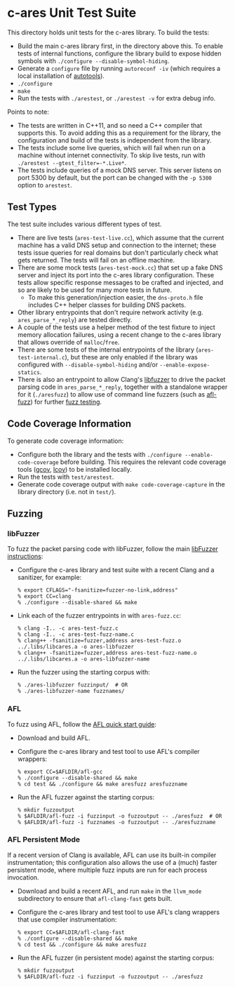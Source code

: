 c-ares Unit Test Suite
======================


This directory holds unit tests for the c-ares library.  To build the tests:

 - Build the main c-ares library first, in the directory above this.  To
   enable tests of internal functions, configure the library build to expose
   hidden symbols with `./configure --disable-symbol-hiding`.
 - Generate a `configure` file by running `autoreconf -iv` (which requires
   a local installation of
   [autotools](https://www.gnu.org/software/automake/manual/html_node/Autotools-Introduction.html)).
 - `./configure`
 - `make`
 - Run the tests with `./arestest`, or `./arestest -v` for extra debug info.

Points to note:

 - The tests are written in C++11, and so need a C++ compiler that supports
   this.  To avoid adding this as a requirement for the library, the
   configuration and build of the tests is independent from the library.
 - The tests include some live queries, which will fail when run on a machine
   without internet connectivity.  To skip live tests, run with
   `./arestest --gtest_filter=-*.Live*`.
 - The tests include queries of a mock DNS server.  This server listens on port
   5300 by default, but the port can be changed with the `-p 5300` option to
   `arestest`.


Test Types
----------

The test suite includes various different types of test.

 - There are live tests (`ares-test-live.cc`), which assume that the
   current machine has a valid DNS setup and connection to the
   internet; these tests issue queries for real domains but don't
   particularly check what gets returned.  The tests will fail on
   an offline machine.
 - There are some mock tests (`ares-test-mock.cc`) that set up a fake DNS
   server and inject its port into the c-ares library configuration.
   These tests allow specific response messages to be crafted and
   injected, and so are likely to be used for many more tests in
   future.
    - To make this generation/injection easier, the `dns-proto.h`
      file includes C++ helper classes for building DNS packets.
 - Other library entrypoints that don't require network activity
   (e.g. `ares_parse_*_reply`) are tested directly.
 - A couple of the tests use a helper method of the test fixture to
   inject memory allocation failures, using a recent change to the
   c-ares library that allows override of `malloc`/`free`.
 - There are some tests of the internal entrypoints of the library
   (`ares-test-internal.c`), but these are only enabled if the library
   was configured with `--disable-symbol-hiding` and/or
   `--enable-expose-statics`.
 - There is also an entrypoint to allow Clang's
   [libfuzzer](http://llvm.org/docs/LibFuzzer.html) to drive
   the packet parsing code in `ares_parse_*_reply`, together with a
   standalone wrapper for it (`./aresfuzz`) to allow use of command
   line fuzzers (such as [afl-fuzz](http://lcamtuf.coredump.cx/afl/))
   for further [fuzz testing](#fuzzing).


Code Coverage Information
-------------------------

To generate code coverage information:

 - Configure both the library and the tests with `./configure
   --enable-code-coverage` before building. This requires the relevant code
   coverage tools ([gcov](https://gcc.gnu.org/onlinedocs/gcc/Gcov.html),
   [lcov](http://ltp.sourceforge.net/coverage/lcov.php)) to be installed locally.
 - Run the tests with `test/arestest`.
 - Generate code coverage output with `make code-coverage-capture` in the
   library directory (i.e. not in `test/`).


Fuzzing
-------

### libFuzzer

To fuzz the packet parsing code with libFuzzer, follow the main
[libFuzzer instructions](http://llvm.org/docs/LibFuzzer.html):

 - Configure the c-ares library and test suite with a recent Clang and a sanitizer, for example:

   ```console
   % export CFLAGS="-fsanitize=fuzzer-no-link,address"
   % export CC=clang
   % ./configure --disable-shared && make
   ```
 - Link each of the fuzzer entrypoints in with `ares-fuzz.cc`:

   ```
   % clang -I.. -c ares-test-fuzz.c
   % clang -I.. -c ares-test-fuzz-name.c
   % clang++ -fsanitize=fuzzer,address ares-test-fuzz.o ../.libs/libcares.a -o ares-libfuzzer
   % clang++ -fsanitize=fuzzer,address ares-test-fuzz-name.o ../.libs/libcares.a -o ares-libfuzzer-name
   ```
 - Run the fuzzer using the starting corpus with:

   ```console
   % ./ares-libfuzzer fuzzinput/  # OR
   % ./ares-libfuzzer-name fuzznames/
   ```

### AFL

To fuzz using AFL, follow the
[AFL quick start guide](http://lcamtuf.coredump.cx/afl/QuickStartGuide.txt):

 - Download and build AFL.
 - Configure the c-ares library and test tool to use AFL's compiler wrappers:

   ```console
   % export CC=$AFLDIR/afl-gcc
   % ./configure --disable-shared && make
   % cd test && ./configure && make aresfuzz aresfuzzname
   ```

 - Run the AFL fuzzer against the starting corpus:

   ```console
   % mkdir fuzzoutput
   % $AFLDIR/afl-fuzz -i fuzzinput -o fuzzoutput -- ./aresfuzz  # OR
   % $AFLDIR/afl-fuzz -i fuzznames -o fuzzoutput -- ./aresfuzzname
   ```

### AFL Persistent Mode

If a recent version of Clang is available, AFL can use its built-in compiler
instrumentation; this configuration also allows the use of a (much) faster
persistent mode, where multiple fuzz inputs are run for each process invocation.

 - Download and build a recent AFL, and run `make` in the `llvm_mode`
   subdirectory to ensure that `afl-clang-fast` gets built.
 - Configure the c-ares library and test tool to use AFL's clang wrappers that
   use compiler instrumentation:

   ```console
   % export CC=$AFLDIR/afl-clang-fast
   % ./configure --disable-shared && make
   % cd test && ./configure && make aresfuzz
   ```

 - Run the AFL fuzzer (in persistent mode) against the starting corpus:

   ```console
   % mkdir fuzzoutput
   % $AFLDIR/afl-fuzz -i fuzzinput -o fuzzoutput -- ./aresfuzz
   ```

